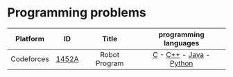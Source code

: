 # Programming problems

| Platform  | ID  | Title | programming languages |
| :---: | :---: | :---: | :---: |
| Codeforces  | [1452A](1452A/statement.md) | Robot Program | [C](https://github.com/gtzambranop/programming_problems/blob/develop/1452A/solution.c) - [C++](https://github.com/gtzambranop/programming_problems/blob/develop/1452A/solution.cpp) - [Java](https://github.com/gtzambranop/programming_problems/blob/develop/1452A/Solution.java) - [Python](https://github.com/gtzambranop/programming_problems/blob/develop/1452A/solution.py) |
